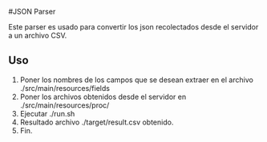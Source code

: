 #JSON Parser

Este parser es usado para convertir los json recolectados desde el servidor a un archivo CSV.

## Uso

1. Poner los nombres de los campos que se desean extraer en el archivo ./src/main/resources/fields
2. Poner los archivos obtenidos desde el servidor en ./src/main/resources/proc/
3. Ejecutar ./run.sh
4. Resultado archivo ./target/result.csv obtenido.
5. Fin.
